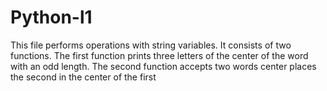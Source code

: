 # Python-l1

This file performs operations with string variables. It consists of two functions.
The first function prints three letters of the center of the word with an odd length. 
The second function accepts two words center places the second in the center of the first
